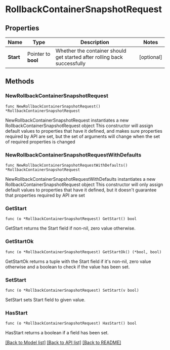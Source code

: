 # RollbackContainerSnapshotRequest

## Properties

Name | Type | Description | Notes
------------ | ------------- | ------------- | -------------
**Start** | Pointer to **bool** | Whether the container should get started after rolling back successfully | [optional] 

## Methods

### NewRollbackContainerSnapshotRequest

`func NewRollbackContainerSnapshotRequest() *RollbackContainerSnapshotRequest`

NewRollbackContainerSnapshotRequest instantiates a new RollbackContainerSnapshotRequest object
This constructor will assign default values to properties that have it defined,
and makes sure properties required by API are set, but the set of arguments
will change when the set of required properties is changed

### NewRollbackContainerSnapshotRequestWithDefaults

`func NewRollbackContainerSnapshotRequestWithDefaults() *RollbackContainerSnapshotRequest`

NewRollbackContainerSnapshotRequestWithDefaults instantiates a new RollbackContainerSnapshotRequest object
This constructor will only assign default values to properties that have it defined,
but it doesn't guarantee that properties required by API are set

### GetStart

`func (o *RollbackContainerSnapshotRequest) GetStart() bool`

GetStart returns the Start field if non-nil, zero value otherwise.

### GetStartOk

`func (o *RollbackContainerSnapshotRequest) GetStartOk() (*bool, bool)`

GetStartOk returns a tuple with the Start field if it's non-nil, zero value otherwise
and a boolean to check if the value has been set.

### SetStart

`func (o *RollbackContainerSnapshotRequest) SetStart(v bool)`

SetStart sets Start field to given value.

### HasStart

`func (o *RollbackContainerSnapshotRequest) HasStart() bool`

HasStart returns a boolean if a field has been set.


[[Back to Model list]](../README.md#documentation-for-models) [[Back to API list]](../README.md#documentation-for-api-endpoints) [[Back to README]](../README.md)


